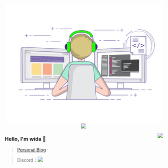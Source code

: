 <p align="center">
  <img align="center" src="https://github.com/widaT/widaT/raw/master/developer.gif"/>
<img align="center" src="https://github-profile-trophy.vercel.app/?username=widaT&title=MultipleLang,Star,Follower,Commit,Issue" style="max-width:100%;">
</p>

<img align="right" src="https://github-readme-stats.vercel.app/api?username=widaT&show_icons=true&icon_color=805AD5&text_color=718096&bg_color=ffffff&hide_title=true" />



### Hello, I'm wida 👋

> [Personal Blog](https://widat.github.io) 

<!-- Go语言学习群：加我微信备注，进Golang学习群
  <img src="https://learninggo.bjxw.xyz/img/wechat.png" style="height:50px;width:50px" />-->
  
> Discord：[![](https://badgen.net/discord/members/xy79m8kCT7)](https://discord.gg/xy79m8kCT7)
